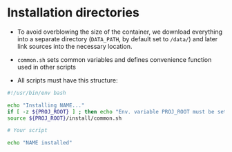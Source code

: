 # Installation directories

* To avoid overblowing the size of the container, we download everything into a separate directory (`DATA_PATH`, by default set to `/data/`) and later link sources into the necessary location.

* `common.sh` sets common variables and defines convenience function used in other scripts

* All scripts must have this structure:

```bash
#!/usr/bin/env bash

echo "Installing NAME..."
if [ -z ${PROJ_ROOT} ] ; then echo "Env. variable PROJ_ROOT must be set!" ; exit 1; fi
source ${PROJ_ROOT}/install/common.sh

# Your script

echo "NAME installed"
```